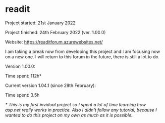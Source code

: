 # readit

Project started: 21st January 2022

Project finished: 24th February 2022 (ver. 1.00.0)

Website: https://readitforum.azurewebsites.net/

I am taking a break now from developing this project and I am focusing now on a new one. I will return to this forum in the future, there is still a lot to do.

Version 1.00.0:

Time spent: 112h* 

Current version 1.04.1 (since 28th February):

Time spent: 3.5h

<i>* This is my first invidual project so I spent a lot of time learning how asp.net really works in practice. Also I didn't follow any tutorial, because I wanted to do this project on my own as much as it is possible.</i>
